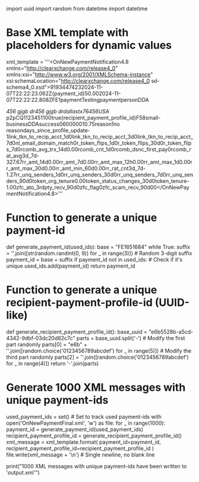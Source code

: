 import uuid
import random
from datetime import datetime

# Base XML template with placeholders for dynamic values
xml_template = '''<OnNewPaymentNotification4.8 xmlns="http://clearxchange.com/release4_0" xmlns:xsi="http://www.w3.org/2001/XMLSchema-instance" xsi:schemaLocation="http://clearxchange.com/release4_0 sd-schema4_0.xsd"><event-id>9193447423</event-id><event-time>2024-11-07T22:22:23.062Z</event-time><payment><payment-id>{payment_id}</payment-id><amount currency="USD">50.00</amount><initiation-time>2024-11-07T22:22:22.808Z</initiation-time><sender><organization-id>FE1</organization-id><sender-id>paymentTesting</sender-id><name>payment</name><sender-type>person</sender-type><sender-fi-instrument>DDA</sender-fi-instrument><address><line1>456 gjgb dr</line1><line2>456 gjgb dr</line2><city>dallas</city><state-or-subdivision-code>tx</state-or-subdivision-code><zip>76456</zip><country-code>USA</country-code></address></sender><product-type>p2p</product-type><directory-reference-number>CQ1123451100</directory-reference-number><real-time>true</real-time><disburser-details/><status><sent/></status><to-known-recipient><recipient-payment-profile-id>{recipient_payment_profile_id}</recipient-payment-profile-id><recipient-organization-id>F58</recipient-organization-id><recipient-type>small-business</recipient-type><recipient-fi-instrument>DDA</recipient-fi-instrument></to-known-recipient></payment><zelle-risk-score><status>success</status><status-code>0</status-code><model><identifier>6000001</identifier><score>0.75</score><reason-code><key>reason1</key><value>no reason</value></reason-code><attribute><key>days_since_profile_update</key><value>-1</value></attribute><attribute><key>link_tkn_to_recip_acct_1d</key><value>0</value></attribute><attribute><key>link_tkn_to_recip_acct_3d</key><value>0</value></attribute><attribute><key>link_tkn_to_recip_acct_7d</key><value>0</value></attribute><attribute><key>nl_email_domain_match</key><value>0</value></attribute><attribute><key>r_token_flips_1d</key><value>0</value></attribute><attribute><key>r_token_flips_30d</key><value>0</value></attribute><attribute><key>r_token_flips_7d</key><value>0</value></attribute><attribute><key>rcomb_avg_trx_14d</key><value>0.00</value></attribute><attribute><key>rcomb_cnt_1d</key><value>0</value></attribute><attribute><key>rcomb_dsnc_first_pay</key><value>0</value></attribute><attribute><key>rcomb_rat_avg3d_7d</key><value>-327.67</value></attribute><attribute><key>rr_amt_14d</key><value>0.00</value></attribute><attribute><key>rr_amt_7d</key><value>0.00</value></attribute><attribute><key>rr_amt_max_12h</key><value>0.00</value></attribute><attribute><key>rr_amt_max_1d</key><value>0.00</value></attribute><attribute><key>rr_amt_max_30d</key><value>0.00</value></attribute><attribute><key>rr_amt_min_60d</key><value>0.00</value></attribute><attribute><key>rr_rat_cnt3d_7d</key><value>-1.27</value></attribute><attribute><key>rr_unq_senders_1d</key><value>0</value></attribute><attribute><key>rr_unq_senders_30d</key><value>0</value></attribute><attribute><key>rr_unq_senders_7d</key><value>0</value></attribute><attribute><key>rr_unq_senders_90d</key><value>0</value></attribute><attribute><key>token_org_tenure</key><value>0.00</value></attribute><attribute><key>token_status_changes_30d</key><value>0</value></attribute><attribute><key>token_tenure</key><value>-1.00</value></attribute><attribute><key>zfc_ato_3rdpty_recv_90d</key><value>0</value></attribute><attribute><key>zfc_flag</key><value>0</value></attribute><attribute><key>zfc_scam_recv_90d</key><value>0</value></attribute><status-code>0</status-code></model></zelle-risk-score></OnNewPaymentNotification4.8>'''

# Function to generate a unique payment-id
def generate_payment_id(used_ids):
    base = "FE1651684"
    while True:
        suffix = ''.join([str(random.randint(0, 9)) for _ in range(3)])  # Random 3-digit suffix
        payment_id = base + suffix
        if payment_id not in used_ids:  # Check if it's unique
            used_ids.add(payment_id)
            return payment_id

# Function to generate a unique recipient-payment-profile-id (UUID-like)
def generate_recipient_payment_profile_id():
    base_uuid = "e6b5528b-a5cd-4342-9dbf-03dc20d82c7c"
    parts = base_uuid.split('-')
    # Modify the first part randomly
    parts[0] = "e6b" + ''.join([random.choice('0123456789abcdef') for _ in range(5)])
    # Modify the third part randomly
    parts[2] = ''.join([random.choice('0123456789abcdef') for _ in range(4)])
    return '-'.join(parts)

# Generate 1000 XML messages with unique payment-ids
used_payment_ids = set()  # Set to track used payment-ids
with open('OnNewPaymentFinal.xml', 'w') as file:
    for _ in range(1000):
        payment_id = generate_payment_id(used_payment_ids)
        recipient_payment_profile_id = generate_recipient_payment_profile_id()
        xml_message = xml_template.format(
            payment_id=payment_id,
            recipient_payment_profile_id=recipient_payment_profile_id
        )
        file.write(xml_message + '\n')  # Single newline, no blank line

print("1000 XML messages with unique payment-ids have been written to 'output.xml'")
